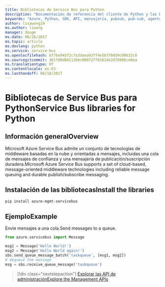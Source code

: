 ```yaml
---
title: Bibliotecas de Service Bus para Python
description: "Documentación de referencia del cliente de Python y las bibliotecas de administración de Service"
keywords: "Azure, Python, SDK, API, mensajería, pubsub, pub-sub, agente de mensajes"
author: lisawong19
ms.author: liwong
manager: douge
ms.date: 06/26/2017
ms.topic: article
ms.devlang: python
ms.service: service-bus
ms.openlocfilehash: bf7be945f2c7a3daea93ff4e5b770459c00632c8
ms.sourcegitcommit: 3617d0db0111bbc00072ff8161de2d76606ce0ea
ms.translationtype: HT
ms.contentlocale: es-ES
ms.lasthandoff: 08/18/2017
---
```

# <a name="service-bus-libraries-for-python"></a><span data-ttu-id="b89c7-104">Bibliotecas de Service Bus para Python</span><span class="sxs-lookup"><span data-stu-id="b89c7-104">Service Bus libraries for Python</span></span>

## <a name="overview"></a><span data-ttu-id="b89c7-105">Información general</span><span class="sxs-lookup"><span data-stu-id="b89c7-105">Overview</span></span>

<span data-ttu-id="b89c7-106">Microsoft Azure Service Bus admite un conjunto de tecnologías de middleware basadas en la nube y orientadas a mensajes, incluidas una cola de mensajes de confianza y una mensajería de publicación/suscripción duradera.</span><span class="sxs-lookup"><span data-stu-id="b89c7-106">Microsoft Azure Service Bus supports a set of cloud-based, message-oriented middleware technologies including reliable message queuing and durable publish/subscribe messaging.</span></span> 

## <a name="install-the-libraries"></a><span data-ttu-id="b89c7-107">Instalación de las bibliotecas</span><span class="sxs-lookup"><span data-stu-id="b89c7-107">Install the libraries</span></span>
```bash
pip install azure-mgmt-servicebus
```

## <a name="example"></a><span data-ttu-id="b89c7-108">Ejemplo</span><span class="sxs-lookup"><span data-stu-id="b89c7-108">Example</span></span>
<span data-ttu-id="b89c7-109">Envíe mensajes a una cola.</span><span class="sxs-lookup"><span data-stu-id="b89c7-109">Send messages to a queue.</span></span>

```python
from azure.servicebus import Message

msg1 = Message('Hello World!')
msg2 = Message('Hello World again!')
sbs.send_queue_message_batch('taskqueue', [msg1, msg2])
# dequeue the message
msg = sbs.receive_queue_message('taskqueue')
```
> [!div class="nextstepaction"]
> [<span data-ttu-id="b89c7-110">Explorar las API de administración</span><span class="sxs-lookup"><span data-stu-id="b89c7-110">Explore the Management APIs</span></span>](/python/api/overview/azure/servicebus/managementlibrary)

